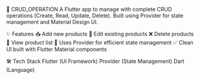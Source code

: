 💎 CRUD_OPERATION
A Flutter app to manage with complete CRUD operations (Create, Read, Update, Delete). Built using Provider for state management and Material Design UI.

✨ Features
📥 Add new products
📝 Edit existing products
❌ Delete products
📃 View product list
🧠 Uses Provider for efficient state management
✅ Clean UI built with Flutter Material components

🛠 Tech Stack
Flutter (UI Framework)
Provider (State Management)
Dart (Language)


